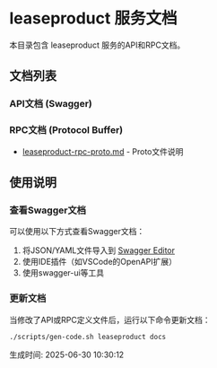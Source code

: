 # leaseproduct 服务文档

本目录包含 leaseproduct 服务的API和RPC文档。

## 文档列表

### API文档 (Swagger)

### RPC文档 (Protocol Buffer)
- [leaseproduct-rpc-proto.md](./leaseproduct-rpc-proto.md) - Proto文件说明

## 使用说明

### 查看Swagger文档
可以使用以下方式查看Swagger文档：
1. 将JSON/YAML文件导入到 [Swagger Editor](https://editor.swagger.io/)
2. 使用IDE插件（如VSCode的OpenAPI扩展）
3. 使用swagger-ui等工具

### 更新文档
当修改了API或RPC定义文件后，运行以下命令更新文档：
```bash
./scripts/gen-code.sh leaseproduct docs
```

生成时间: 2025-06-30 10:30:12
